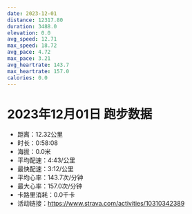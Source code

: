 ```yaml
---
date: 2023-12-01
distance: 12317.80
duration: 3488.0
elevation: 0.0
avg_speed: 12.71
max_speed: 18.72
avg_pace: 4.72
max_pace: 3.21
avg_heartrate: 143.7
max_heartrate: 157.0
calories: 0.0
---
```


# 2023年12月01日 跑步数据

- 距离：12.32公里
- 时长：0:58:08
- 海拔：0.0米
- 平均配速：4:43/公里
- 最快配速：3:12/公里
- 平均心率：143.7次/分钟
- 最大心率：157.0次/分钟
- 卡路里消耗：0.0千卡
- 活动链接：https://www.strava.com/activities/10310342389
